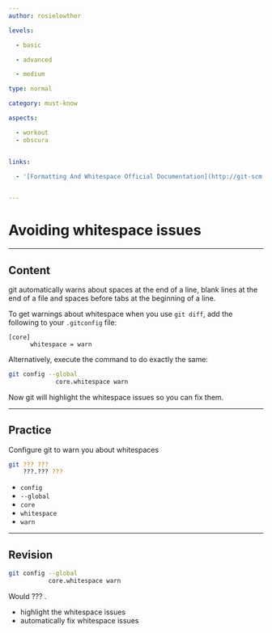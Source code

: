 ```yaml
---
author: rosielowther

levels:

  - basic

  - advanced

  - medium

type: normal

category: must-know

aspects:

  - workout
  - obscura


links:

  - '[Formatting And Whitespace Official Documentation](http://git-scm.com/book/en/v2/Customizing-Git-Git-Configuration#_formatting_and_whitespace){website}'


---
```


# Avoiding whitespace issues

---
## Content

git automatically warns about spaces at the end of a line, blank lines at the end of a file and spaces before tabs at the beginning of a line. 

To get warnings about whitespace when you use `git diff`, add the following to your `.gitconfig` file:
```
[core]
      whitespace = warn
```
Alternatively, execute the command to do exactly the same:
```bash
git config --global 
             core.whitespace warn
```
Now git will highlight the whitespace issues so you can fix them.

---
## Practice

Configure git to warn you about whitespaces
```bash
git ??? ??? 
    ???.??? ???
```

* `config`
* `--global`
* `core`
* `whitespace`
* `warn`

---
## Revision

```bash
git config --global 
           core.whitespace warn
```
Would ??? .

* highlight the whitespace issues
* automatically fix whitespace issues

 
 
